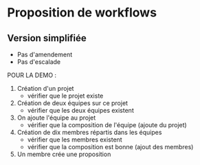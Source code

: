 # Proposition de workflows

## Version simplifiée
- Pas d'amendement
- Pas d'escalade

POUR LA DEMO : 
1. Création d'un projet
   * vérifier que le projet existe
2. Création de deux équipes sur ce projet
   * vérifier que les deux équipes existent
3. On ajoute l'équipe au projet
   * vérifier que la composition de l'équipe (ajoute du projet)
4. Création de dix membres répartis dans les équipes
   * vérifier que les membres existent
   * vérifier que la composition est bonne (ajout des membres)
5. Un membre crée une proposition


[//]: # (// OLD)

[//]: # (1. Avoir des utilisateurs)

[//]: # (   - **Existe en DB**)

[//]: # (2. Avoir une communauté &#40;l'ensemble des projets forment une communauté&#41;)

[//]: # (   * communauté = type d'équipe)

[//]: # (   * tous les utilisateurs existants sont dans la commununauté &#40;OK&#41;)

[//]: # (   - **Existe en DB**)

[//]: # (3. Créer une équipe &#40;par exemple équipe de développement&#41;)

[//]: # (   * ajouter des membres à l'équipe &#40;au moins 3 pour faire un vote&#41;)

[//]: # (   - **Existe en DB**)

[//]: # (4. Créer un projet )

[//]: # (   * ajouter le projet à la communauté)

[//]: # (   * ajouter une équipe au projet &#40;cf. 3.&#41;)

[//]: # (   - **Existe en DB**)

[//]: # (5. Créer une proposition)

[//]: # (   * supprimer la proposition &#40;exigence&#41;)

[//]: # (   * re-créer la proposition)

[//]: # (   - **Existe en DB**)

[//]: # (   - Problématique c'est quoi ? Une description des propositions ? Si oui est-ce que je peux le renommer en description ?)

[//]: # (   - Propriétaire c'est quoi ? C'est la liste des personnes concernées par la proposition ? C'est les personnes qui ont déposés la proposition ? Une proposition a UN SEUL propriétaire dans le cahier des charges, est-ce qu'il faudrait pas changer ça?)

[//]: # (6. Voter la proposition)

[//]: # (   - Les problèmes commencent ici : )

[//]: # (     - est-ce qu'on ajoute une liste de vote à chaque proposition &#40;un vote = un user&#41; et on calcule le statut de la proposition en fonction du nombre de votes ? Ensuite on complexifie en ajoutant une date limite, un nombre minimum de votant etc...)
